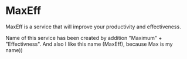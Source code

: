 # MaxEff
MaxEff is a service that will improve your productivity and effectiveness. 

Name of this service has been created by addition "Maximum" + "Effectivness".
And also I like this name (MaxEff), because Max is my name))
